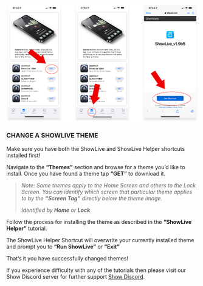 ![enter image description here](https://github.com/duke4e/showData/raw/main/howTo/images/page1/page1_ss.png)

### CHANGE A SHOWLIVE THEME

Make sure you have both the ShowLive and ShowLive Helper shortcuts installed first!

Navigate to the **“Themes”** section and browse  for a theme you’d like to install. Once you have found a theme tap **“GET”** to download it. 

> *Note: Some themes apply to the Home Screen and others to the Lock Screen. You can identify which screen that particular theme applies to by the **“Screen Tag”** directly below the theme image.*
> 
> *Identified by **Home** or **Lock***

Follow the process for installing the theme as described in the **“ShowLive Helper”** tutorial. 

The ShowLive Helper Shortcut will overwrite your currently installed theme and prompt you to **“Run ShowLive”** or **“Exit”**

That’s it you have successfully changed themes!

If you experience difficulty with any of the tutorials then please visit our Show Discord server for further support [Show Discord](https://discord.gg/ab5H95YYXd).
